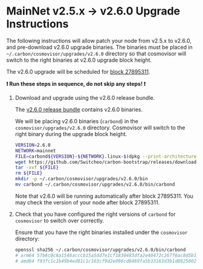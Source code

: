 # MainNet v2.5.x -> v2.6.0 Upgrade Instructions

The following instructions will allow patch your node from v2.5.x to v2.6.0, and pre-download v2.6.0 upgrade binaries. The binaries must be placed in `~/.carbon/cosmovisor/upgrades/v2.6.0` directory so that cosmovisor will switch to the right binaries at v2.6.0 upgrade block height.

The v2.6.0 upgrade will be scheduled for [block 27895311](https://scan.carbon.network).

**:exclamation: Run these steps in sequence, do not skip any steps! :exclamation:**

1. Download and upgrade using the v2.6.0 release bundle.

    The [v2.6.0 release bundle](https://github.com/Switcheo/carbon-bootstrap/releases/tag/v2.6.0) contains v2.6.0 binaries.

    We will be placing v2.6.0 binaries (`carbond`) in the `cosmovisor/upgrades/v2.6.0` directory. Cosmovisor will switch to the right binary during the upgrade block height.

    ```bash
    VERSION=2.6.0
    NETWORK=mainnet
    FILE=carbond${VERSION}-${NETWORK}.linux-$(dpkg --print-architecture).tar.gz
    wget https://github.com/Switcheo/carbon-bootstrap/releases/download/v${VERSION}/${FILE}
    tar -xvf ${FILE}
    rm ${FILE}
    mkdir -p ~/.carbon/cosmovisor/upgrades/v2.6.0/bin
    mv carbond ~/.carbon/cosmovisor/upgrades/v2.6.0/bin/carbond
    ```

    Note that v2.6.0 will be running automatically after block 27895311. You may check the version of your node after block 27895311.

2. Check that you have configured the right versions of `carbond` for `cosmovisor` to switch over correctly.

    Ensure that you have the right binaries installed under the `cosmovisor` directory:

    ```bash
    openssl sha256 ~/.carbon/cosmovisor/upgrades/v2.6.0/bin/carbond
    # arm64 57b6c0c8a1546acccb15a5dd7e1cf1830483dfa2e40472c267f0ac8d5b1527f3
    # amd64 f93fc1c1b49b4ed81c1c163cf9d2e096cd8469fa5b33163d3b1d882500254d74
    ```
